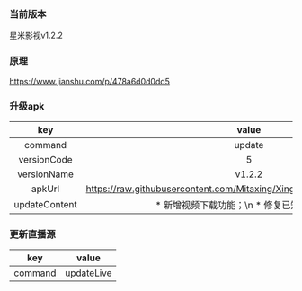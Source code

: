 ### 当前版本
星米影视v1.2.2

### 原理

https://www.jianshu.com/p/478a6d0d0dd5


### 升级apk


| key|value
|:--------:|:---------:
| command   | update      
| versionCode     |5
| versionName | v1.2.2
| apkUrl| https://raw.githubusercontent.com/Mitaxing/XingMiMovie/master/xingmi.apk
|updateContent|* 新增视频下载功能；\n * 修复已知的bug；\n 


### 更新直播源

| key|value
|:--------:|:---------:
| command   | updateLive      
